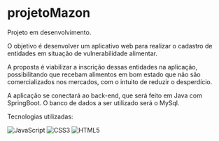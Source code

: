 # projetoMazon

Projeto em desenvolvimento. 

O objetivo é desenvolver um aplicativo web para realizar o cadastro de entidades em situação de vulnerabilidade alimentar.

A proposta é viabilizar a inscrição dessas entidades na aplicação, possibilitando que recebam alimentos em bom estado que não são comercializados nos mercados, com o intuito de reduzir o desperdício.

A aplicação se conectará ao back-end, que será feito em Java com SpringBoot. O banco de dados a ser utilizado será o MySql.

Tecnologias utilizadas: 


![JavaScript](https://img.shields.io/badge/javascript-%23323330.svg?style=for-the-badge&logo=javascript&logoColor=%23F7DF1E) ![CSS3](https://img.shields.io/badge/css3-%231572B6.svg?style=for-the-badge&logo=css3&logoColor=white) ![HTML5](https://img.shields.io/badge/html5-%23E34F26.svg?style=for-the-badge&logo=html5&logoColor=white)
